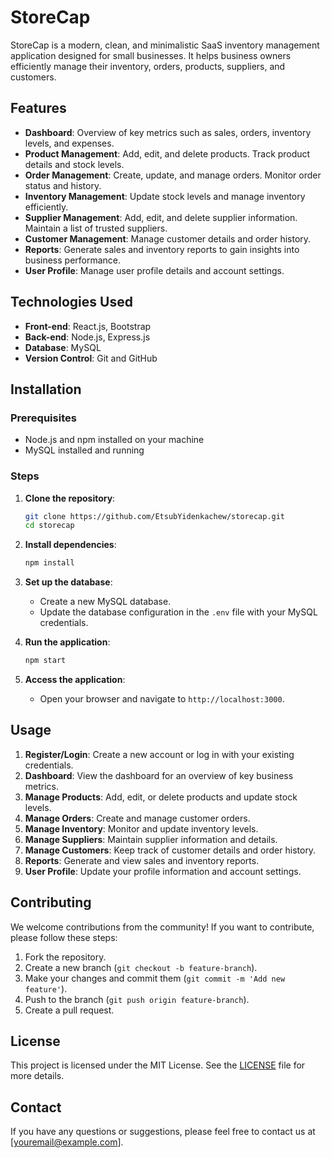# StoreCap

StoreCap is a modern, clean, and minimalistic SaaS inventory management application designed for small businesses. It helps business owners efficiently manage their inventory, orders, products, suppliers, and customers.

## Features

- **Dashboard**: Overview of key metrics such as sales, orders, inventory levels, and expenses.
- **Product Management**: Add, edit, and delete products. Track product details and stock levels.
- **Order Management**: Create, update, and manage orders. Monitor order status and history.
- **Inventory Management**: Update stock levels and manage inventory efficiently.
- **Supplier Management**: Add, edit, and delete supplier information. Maintain a list of trusted suppliers.
- **Customer Management**: Manage customer details and order history.
- **Reports**: Generate sales and inventory reports to gain insights into business performance.
- **User Profile**: Manage user profile details and account settings.

## Technologies Used

- **Front-end**: React.js, Bootstrap
- **Back-end**: Node.js, Express.js
- **Database**: MySQL
- **Version Control**: Git and GitHub

## Installation

### Prerequisites

- Node.js and npm installed on your machine
- MySQL installed and running

### Steps

1. **Clone the repository**:
    ```bash
    git clone https://github.com/EtsubYidenkachew/storecap.git
    cd storecap
    ```

2. **Install dependencies**:
    ```bash
    npm install
    ```

3. **Set up the database**:
    - Create a new MySQL database.
    - Update the database configuration in the `.env` file with your MySQL credentials.

4. **Run the application**:
    ```bash
    npm start
    ```

5. **Access the application**:
    - Open your browser and navigate to `http://localhost:3000`.

## Usage

1. **Register/Login**: Create a new account or log in with your existing credentials.
2. **Dashboard**: View the dashboard for an overview of key business metrics.
3. **Manage Products**: Add, edit, or delete products and update stock levels.
4. **Manage Orders**: Create and manage customer orders.
5. **Manage Inventory**: Monitor and update inventory levels.
6. **Manage Suppliers**: Maintain supplier information and details.
7. **Manage Customers**: Keep track of customer details and order history.
8. **Reports**: Generate and view sales and inventory reports.
9. **User Profile**: Update your profile information and account settings.

## Contributing

We welcome contributions from the community! If you want to contribute, please follow these steps:

1. Fork the repository.
2. Create a new branch (`git checkout -b feature-branch`).
3. Make your changes and commit them (`git commit -m 'Add new feature'`).
4. Push to the branch (`git push origin feature-branch`).
5. Create a pull request.

## License

This project is licensed under the MIT License. See the [LICENSE](LICENSE) file for more details.

## Contact

If you have any questions or suggestions, please feel free to contact us at [youremail@example.com].


